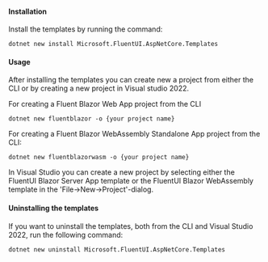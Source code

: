 #### Installation
Install the templates by running the command:
```
dotnet new install Microsoft.FluentUI.AspNetCore.Templates
```

#### Usage
After installing the templates you can create new a project from either the CLI or by creating a new project in Visual studio 2022. 

For creating a Fluent Blazor Web App project from the CLI 
```
dotnet new fluentblazor -o {your project name}
``` 
For creating a Fluent Blazor WebAssembly Standalone App project from the CLI:
```
dotnet new fluentblazorwasm -o {your project name}
``` 
In Visual Studio you can create a new project by selecting either the FluentUI Blazor Server App template or the FluentUI Blazor WebAssembly template in the 'File->New->Project'-dialog.

#### Uninstalling the templates
If you want to uninstall the templates, both from the CLI and Visual Studio 2022,  run the following command:
```
dotnet new uninstall Microsoft.FluentUI.AspNetCore.Templates
```
